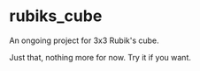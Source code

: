 # rubiks_cube
An ongoing project for 3x3 Rubik's cube.

Just that, nothing more for now. Try it if you want.

